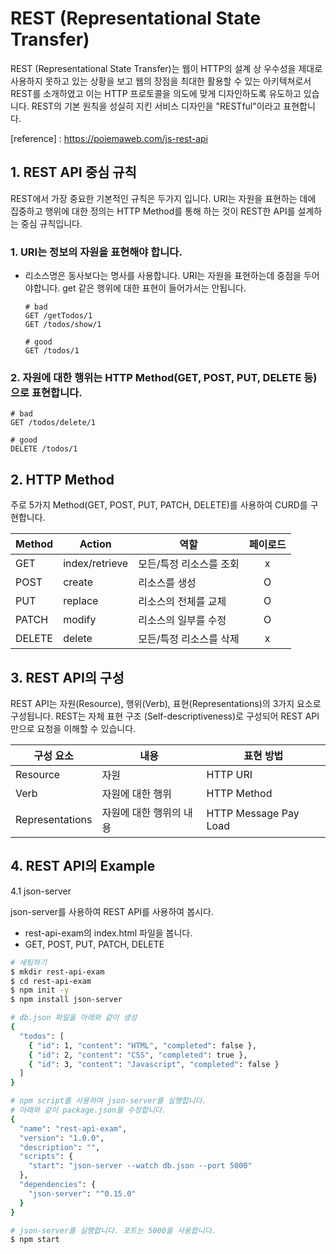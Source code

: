 # REST (Representational State Transfer)

REST (Representational State Transfer)는 웹이 HTTP의 설계 상 우수성을 제대로 사용하지 못하고 있는 상황을 보고 웹의 장점을 최대한 활용할 수 있는 아키텍쳐로서 REST를 소개하였고 이는 HTTP 프로토콜을 의도에 맞게 디자인하도록 유도하고 있습니다. REST의 기본 원칙을 성실히 지킨 서비스 디자인을 "RESTful"이라고 표현합니다.

[reference] : https://poiemaweb.com/js-rest-api

## 1. REST API 중심 규칙

REST에서 가장 중요한 기본적인 규칙은 두가지 입니다. URI는 자원을 표현하는 데에 집중하고 행위에 대한 정의는 HTTP Method를 통해 하는 것이 REST한 API를 설계하는 중심 규칙입니다.

### 1. URI는 정보의 자원을 표현해야 합니다.

- 리소스명은 동사보다는 명사를 사용합니다. URI는 자원을 표현하는데 중점을 두어야합니다. get 같은 행위에 대한 표현이 들어가서는 안됩니다.

  ```code
  # bad
  GET /getTodos/1
  GET /todos/show/1

  # good
  GET /todos/1
  ```

### 2. 자원에 대한 행위는 HTTP Method(GET, POST, PUT, DELETE 등)으로 표현합니다.

```code
# bad
GET /todos/delete/1

# good
DELETE /todos/1
```

## 2. HTTP Method

주로 5가지 Method(GET, POST, PUT, PATCH, DELETE)를 사용하여 CURD를 구현합니다.

| Method | Action         | 역할                    | 페이로드 |
| ------ | -------------- | ----------------------- | :------: |
| GET    | index/retrieve | 모든/특정 리소스를 조회 |    x     |
| POST   | create         | 리소스를 생성           |    O     |
| PUT    | replace        | 리소스의 전체를 교체    |    O     |
| PATCH  | modify         | 리소스의 일부를 수정    |    O     |
| DELETE | delete         | 모든/특정 리소스를 삭제 |    x     |

## 3. REST API의 구성

REST API는 자원(Resource), 행위(Verb), 표현(Representations)의 3가지 요소로 구성됩니다. REST는 자체 표현 구조 (Self-descriptiveness)로 구성되어 REST API만으로 요청을 이해할 수 있습니다.

| 구성 요소       | 내용                    | 표현 방법             |
| --------------- | ----------------------- | --------------------- |
| Resource        | 자원                    | HTTP URI              |
| Verb            | 자원에 대한 행위        | HTTP Method           |
| Representations | 자원에 대한 행위의 내용 | HTTP Message Pay Load |

## 4. REST API의 Example

4.1 json-server

json-server를 사용하여 REST API를 사용하여 봅시다.

- rest-api-exam의 index.html 파일을 봅니다.
- GET, POST, PUT, PATCH, DELETE

```bash
# 세팅하기
$ mkdir rest-api-exam
$ cd rest-api-exam
$ npm init -y
$ npm install json-server

# db.json 파일을 아래와 같이 생성
{
  "todos": [
    { "id": 1, "content": "HTML", "completed": false },
    { "id": 2, "content": "CSS", "completed": true },
    { "id": 3, "content": "Javascript", "completed": false }
  ]
}

# npm script를 사용하여 json-server를 실행합니다.
# 아래와 같이 package.json을 수정합니다.
{
  "name": "rest-api-exam",
  "version": "1.0.0",
  "description": "",
  "scripts": {
    "start": "json-server --watch db.json --port 5000"
  },
  "dependencies": {
    "json-server": "^0.15.0"
  }
}

# json-server를 실행합니다. 포트는 5000을 사용합니다.
$ npm start
```
